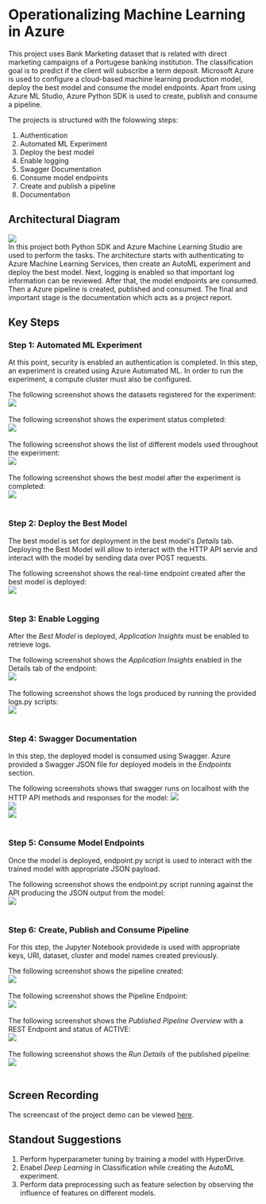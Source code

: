 # Operationalizing Machine Learning in Azure

This project uses Bank Marketing dataset that is related with direct marketing campaigns of a Portugese banking institution. The classification goal is to predict if the client will subscribe a term deposit. Microsoft Azure is used to configure a cloud-based machine learning production model, deploy the best model and consume the model endpoints. Apart from using Azure ML Studio, Azure Python SDK is used to create, publish and consume a pipeline.

The projects is structured with the folowwing steps:<br>
1. Authentication
2. Automated ML Experiment
3. Deploy the best model
4. Enable logging
5. Swagger Documentation
6. Consume model endpoints
7. Create and publish a pipeline
8. Documentation

## Architectural Diagram
<img src="/Resources/ArchitectureDiagram.png"><br>
In this project both Python SDK and Azure Machine Learning Studio are used to perform the tasks. The architecture starts with authenticating to Azure Machine Learning Services, then create an AutoML experiment and deploy the best model. Next, logging is enabled so that important log information can be reviewed. After that, the model endpoints are consumed. Then a Azure pipeline is created, published and consumed. The final and important stage is the documentation which acts as a project report.

## Key Steps
### Step 1: Automated ML Experiment
At this point, security is enabled an authentication is completed. In this step, an experiment is created using Azure Automated ML. In order to run the experiment, a compute cluster must also be configured.

The following screenshot shows the datasets registered for the experiment:<br>
<img src="/Resources/Step1-1.png"><br><br>
The following screenshot shows the experiment status completed:<br>
<img src="/Resources/Step1-2.png"><br><br>
The following screenshot shows the list of different models used throughout the experiment:<br>
<img src="/Resources/Step1-3.png"><br><br>
The following screenshot shows the best model after the experiment is completed:<br>
<img src="/Resources/Step1-4.png"><br><br>

### Step 2: Deploy the Best Model
The best model is set for deployment in the best model's *Details* tab. Deploying the Best Model will allow to interact with the HTTP API servie and interact with the model by sending data over POST requests.

The following screenshot shows the real-time endpoint created after the best model is deployed:<br>
<img src="/Resources/Step2.png"><br><br>

### Step 3: Enable Logging
After the *Best Model* is deployed, *Application Insights* must be enabled to retrieve logs.

The following screenshot shows the *Application Insights* enabled in the Details tab of the endpoint:<br>
<img src="/Resources/Step3-1.png"><br><br>
The following screenshot shows the logs produced by running the provided logs.py scripts:<br>
<img src="/Resources/Step3-2.png"><br><br>

### Step 4: Swagger Documentation
In this step, the deployed model is consumed using Swagger. Azure provided a Swagger JSON file for deployed models in the *Endpoints* section.

The following screenshots shows that swagger runs on localhost with the HTTP API methods and responses for the model:
<img src="/Resources/Step4-1.png"><br>
<img src="/Resources/Step4-2.png"><br>
<img src="/Resources/Step4-3.png"><br><br>

### Step 5: Consume Model Endpoints
Once the model is deployed, endpoint.py script is used to interact with the trained model with appropriate JSON payload.

The following screenshot shows the endpoint.py script running against the API producing the JSON output from the model:<br>
<img src="/Resources/Step5.png"><br><br>

### Step 6: Create, Publish and Consume Pipeline
For this step, the Jupyter Notebook providede is used with appropriate keys, URI, dataset, cluster and model names created previously.

The following screenshot shows the pipeline created:<br>
<img src="/Resources/Step6-1.png"><br><br>
The following screenshot shows the Pipeline Endpoint:<br>
<img src="/Resources/Step6-2.png"><br><br>
The following screenshot shows the *Published Pipeline Overview* with a REST Endpoint and status of ACTIVE:<br>
<img src="/Resources/Step6-3.png"><br><br>
The following screenshot shows the *Run Details* of the published pipeline:<br>
<img src="/Resources/Step6-4.png"><br><br>

## Screen Recording
The screencast of the project demo can be viewed [here](https://youtu.be/SZE16-p13uo).

## Standout Suggestions
1. Perform hyperparameter tuning by training a model with HyperDrive.
2. Enabel *Deep Learning* in Classification while creating the AutoML experiment.
3. Perform data preprocessing such as feature selection by observing the influence of features on different models.

